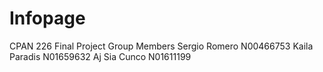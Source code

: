 # Infopage

CPAN 226
Final Project
Group Members
Sergio Romero N00466753
Kaila Paradis N01659632
Aj Sia Cunco N01611199

<!-- Superuser
username: teamadmin
password: admin -->

<!-- Title: Chat application
Description: Develop a chat application between multiple users. To develop the application, you can use Python with Django or similar tools. The application should include the following minimum features.
•
Each user should have a dedicated window or page to interact with others.
•
Page should clearly display the username.
•
Most recent conversations should display in the window/GUI
•
All the conversation should be stored in a file or database in chronological order. -->